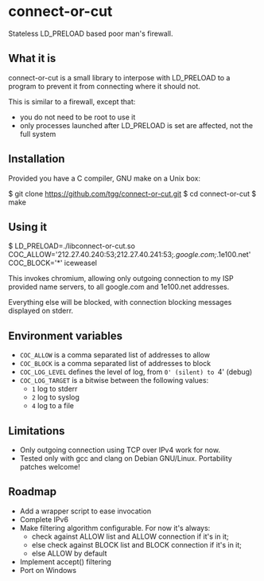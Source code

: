 # connect-or-cut

Stateless LD_PRELOAD based poor man's firewall.

## What it is

connect-or-cut is a small library to interpose with LD_PRELOAD to a
program to prevent it from connecting where it should not.

This is similar to a firewall, except that:

 * you do not need to be root to use it
 * only processes launched after LD_PRELOAD is set are affected, not
   the full system

## Installation

Provided you have a C compiler, GNU make on a Unix box:

   $ git clone https://github.com/tgg/connect-or-cut.git
   $ cd connect-or-cut
   $ make

## Using it

   $ LD_PRELOAD=./libconnect-or-cut.so COC_ALLOW='212.27.40.240:53;212.27.40.241:53;*.google.com;*.1e100.net' COC_BLOCK='*' iceweasel

This invokes chromium, allowing only outgoing connection to my ISP
provided name servers, to all google.com and 1e100.net addresses.

Everything else will be blocked, with connection blocking messages
displayed on stderr.


## Environment variables

 * `COC_ALLOW` is a comma separated list of addresses to allow
 * `COC_BLOCK` is a comma separated list of addresses to block
 * `COC_LOG_LEVEL` defines the level of log, from `0' (silent) to `4' (debug)
 * `COC_LOG_TARGET` is a bitwise between the following values:
   * `1` log to stderr
   * `2` log to syslog
   * `4` log to a file

## Limitations

 * Only outgoing connection using TCP over IPv4 work for now.
 * Tested only with gcc and clang on Debian GNU/Linux. Portability
   patches welcome!

## Roadmap

 * Add a wrapper script to ease invocation
 * Complete IPv6
 * Make filtering algorithm configurable. For now it's always:
   * check against ALLOW list and ALLOW connection if it's in it;
   * else check against BLOCK list and BLOCK connection if it's in it;
   * else ALLOW by default
 * Implement accept() filtering
 * Port on Windows
